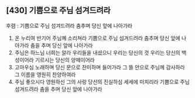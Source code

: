 ## [430] 기쁨으로 주님 섬겨드려라

후렴 : 기쁨으로 주님 섬겨드려라 춤추며 당신 앞에 나아가라
1) 온 누리여 반기어 주님께 소리쳐라 기쁨으로 주님 섬겨드려라 춤추며 당신 앞에 나아가라 춤을 추며 당신 앞에 나아가라
2) 주님은 하느님 너희는 알라 우리들을 내셨으니 우리는 당신의 것 우리는 당신의 백성이어라 기르시는 당신의 양떼이어라
3) 고마우심 노래하며 당신 문으로 찬미하며 들어가라 그 뜰 안으로 주님께 감사하라 그 이름을 영원히 찬양하여라
4) 주님 좋으시다 영원하신 그의 사랑 당신의 진실하심 세세에 미치리라 기쁨으로 주님 섬겨드려라 춤을 추며 당신 앞에 나아가라

